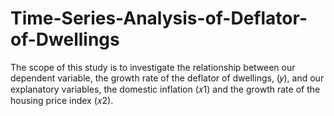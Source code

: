 # Time-Series-Analysis-of-Deflator-of-Dwellings
The scope of this study is to investigate the relationship between our dependent variable, the growth rate of the deflator of dwellings, (𝑦), and our explanatory variables, the domestic inflation (𝑥1) and the growth rate of the housing price index (𝑥2). 
